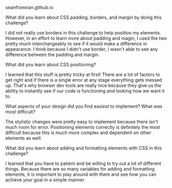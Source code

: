 seanfromiran.github.io

What did you learn about CSS padding, borders, and margin by doing this challenge?

I did not really use borders in this challenge to help position my elements. However, in an effort to learn more about padding and magin, I used the two pretty much interchangeably to see if it would make a difference in appearance. I think because I didn't use border, I wasn't able to see any difference between the padding and margin.

What did you learn about CSS positioning?

I learned that this stuff is pretty tricky at first! There are a lot of factors to get right and if there is a single error at any stage everything gets messed up. That's why browser dev tools are really nice because they give us the ability to instantly see if our code is functioning and looking how we want it to. 

What aspects of your design did you find easiest to implement? What was most difficult?

The stylistic changes were pretty easy to implement because there isn't much room for error. Positioning elements correctly is definitely the most difficult because this is much more complex and dependent on other elements as well. 

What did you learn about adding and formatting elements with CSS in this challenge?

I learned that you have to patient and be willing to try out a lot of different things. Because there are so many variables for adding and formatting elements, it is important to play around with them and see how you can achieve your goal in a simple manner.


